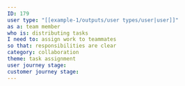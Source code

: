 ```yaml
---
ID: 179
user type: "[[example-1/outputs/user types/user|user]]"
as a: team member
who is: distributing tasks
I need to: assign work to teammates
so that: responsibilities are clear
category: collaboration
theme: task assignment
user journey stage:
customer journey stage:
---
```

